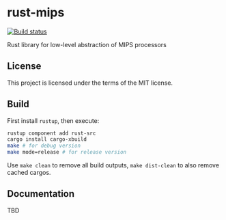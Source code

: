 # rust-mips

[![Build status](https://travis-ci.org/Harry-Chen/rust-mips.svg?branch=master)](https://travis-ci.org/Harry-Chen/rust-mips)

Rust library for low-level abstraction of MIPS processors

## License

This project is licensed under the terms of the MIT license.

## Build

First install `rustup`, then execute:

```bash
rustup component add rust-src
cargo install cargo-xbuild
make # for debug version
make mode=release # for release version
```

Use `make clean` to remove all build outputs, `make dist-clean` to also remove cached cargos.

## Documentation

TBD
